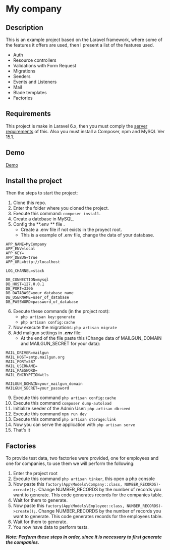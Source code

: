 # My company

## Description
This is an example project based on the Laravel framework, where some of the features it offers are used, then I present a list of the features used.
- Auth
- Resource controllers
- Validations with Form Request
- Migrations
- Seeders
- Events and Listeners
- Mail
- Blade templates
- Factories

## Requirements

This project is make in Laravel 6.x, then you must comply the [server requirements](https://laravel.com/docs/6.x#server-requirements) of this. Also you must install a Composer, npm and MySQL Ver 15.1.

## Demo
[Demo](http://app.my-company.tk)

## Install the project

Then the steps to start the project:
1. Clone this repo.
2. Enter the folder where you cloned the project.
3. Execute this command: `composer install`.
4. Create a datebase in MySQL.
5. Config the **.env ** file .
	- Create a .env file if not exists in the proyect root.
	- This is a example of .env file, change the data of your database.
```
APP_NAME=MyCompany
APP_ENV=local
APP_KEY=
APP_DEBUG=true
APP_URL=http://localhost

LOG_CHANNEL=stack

DB_CONNECTION=mysql
DB_HOST=127.0.0.1
DB_PORT=3306
DB_DATABASE=your_database_name
DB_USERNAME=user_of_database
DB_PASSWORD=password_of_database
```
6. Execute these commands (in the project root): 
	- `php artisan key:generate`
	- `php artisan config:cache`
7. Now execute the migrations: `php artisan migrate`
8. Add mailgun settings in ***.env*** file:
    - At the end of the file paste this (Change data of MAILGUN_DOMAIN and MAILGUN_SECRET for your data): 
```
MAIL_DRIVER=mailgun
MAIL_HOST=smtp.mailgun.org
MAIL_PORT=587
MAIL_USERNAME=
MAIL_PASSWORD=
MAIL_ENCRYPTION=tls

MAILGUN_DOMAIN=your_mailgun_domain
MAILGUN_SECRET=your_password
```
9. Execute this command `php artisan config:cache`
10. Execute this command `composer dump-autoload`
11. Initialize seeder of the Admin User: `php artisan db:seed`
12. Execute this command `npm run dev`
13. Execute this command `php artisan storage:link`
14. Now you can serve the application with `php artisan serve`
15. That's it

## Factories

To provide test data, two factories were provided, one for employees and one for companies, to use them we will perform the following:

1. Enter the project root
2. Execute this command `php artisan tinker`, this open a php console
3. Now paste this `factory(App\Models\Company::class, NUMBER_RECORDS)->create();`. Change NUMBER_RECORDS by the number of records you want to generate. This code generates records for the companies table.
4. Wait for them to generate.
5. Now paste this `factory(App\Models\Employee::class, NUMBER_RECORDS)->create();`. Change NUMBER_RECORDS by the number of records you want to generate. This code generates records for the employees table.
6. Wait for them to generate.
7. You now have data to perform tests.

***Note: Perform these steps in order, since it is necessary to first generate the companies.***


